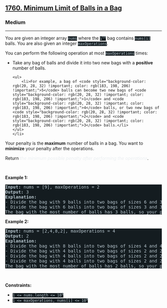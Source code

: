 <h2><a href="https://leetcode.com/problems/minimum-limit-of-balls-in-a-bag/">1760. Minimum Limit of Balls in a Bag</a></h2><h3>Medium</h3><hr><div><p>You are given an integer array <code style="background-color: rgb(20, 28, 32) !important; color: rgb(183, 198, 206) !important;">nums</code> where the <code style="background-color: rgb(20, 28, 32) !important; color: rgb(183, 198, 206) !important;">i<sup>th</sup></code> bag contains <code style="background-color: rgb(20, 28, 32) !important; color: rgb(183, 198, 206) !important;">nums[i]</code> balls. You are also given an integer <code style="background-color: rgb(20, 28, 32) !important; color: rgb(183, 198, 206) !important;">maxOperations</code>.</p>

<p>You can perform the following operation at most <code style="background-color: rgb(20, 28, 32) !important; color: rgb(183, 198, 206) !important;">maxOperations</code> times:</p>

<ul>
	<li>Take any bag of balls and divide it into two new bags with a <strong>positive </strong>number of balls.

	<ul>
		<li>For example, a bag of <code style="background-color: rgb(20, 28, 32) !important; color: rgb(183, 198, 206) !important;">5</code> balls can become two new bags of <code style="background-color: rgb(20, 28, 32) !important; color: rgb(183, 198, 206) !important;">1</code> and <code style="background-color: rgb(20, 28, 32) !important; color: rgb(183, 198, 206) !important;">4</code> balls, or two new bags of <code style="background-color: rgb(20, 28, 32) !important; color: rgb(183, 198, 206) !important;">2</code> and <code style="background-color: rgb(20, 28, 32) !important; color: rgb(183, 198, 206) !important;">3</code> balls.</li>
	</ul>
	</li>
</ul>

<p>Your penalty is the <strong>maximum</strong> number of balls in a bag. You want to <strong>minimize</strong> your penalty after the operations.</p>

<p>Return <em style="color: rgb(234, 238, 241) !important;">the minimum possible penalty after performing the operations</em>.</p>

<p>&nbsp;</p>
<p><strong class="example">Example 1:</strong></p>

<pre style="background-color: rgb(20, 28, 32) !important; color: rgb(183, 198, 206) !important;"><strong>Input:</strong> nums = [9], maxOperations = 2
<strong>Output:</strong> 3
<strong>Explanation:</strong> 
- Divide the bag with 9 balls into two bags of sizes 6 and 3. [<strong><u>9</u></strong>] -&gt; [6,3].
- Divide the bag with 6 balls into two bags of sizes 3 and 3. [<strong><u>6</u></strong>,3] -&gt; [3,3,3].
The bag with the most number of balls has 3 balls, so your penalty is 3 and you should return 3.
</pre>

<p><strong class="example">Example 2:</strong></p>

<pre style="background-color: rgb(20, 28, 32) !important; color: rgb(183, 198, 206) !important;"><strong>Input:</strong> nums = [2,4,8,2], maxOperations = 4
<strong>Output:</strong> 2
<strong>Explanation:</strong>
- Divide the bag with 8 balls into two bags of sizes 4 and 4. [2,4,<strong><u>8</u></strong>,2] -&gt; [2,4,4,4,2].
- Divide the bag with 4 balls into two bags of sizes 2 and 2. [2,<strong><u>4</u></strong>,4,4,2] -&gt; [2,2,2,4,4,2].
- Divide the bag with 4 balls into two bags of sizes 2 and 2. [2,2,2,<strong><u>4</u></strong>,4,2] -&gt; [2,2,2,2,2,4,2].
- Divide the bag with 4 balls into two bags of sizes 2 and 2. [2,2,2,2,2,<strong><u>4</u></strong>,2] -&gt; [2,2,2,2,2,2,2,2].
The bag with the most number of balls has 2 balls, so your penalty is 2, and you should return 2.
</pre>

<p>&nbsp;</p>
<p><strong>Constraints:</strong></p>

<ul>
	<li><code style="background-color: rgb(20, 28, 32) !important; color: rgb(183, 198, 206) !important;">1 &lt;= nums.length &lt;= 10<sup>5</sup></code></li>
	<li><code style="background-color: rgb(20, 28, 32) !important; color: rgb(183, 198, 206) !important;">1 &lt;= maxOperations, nums[i] &lt;= 10<sup>9</sup></code></li>
</ul>
</div>